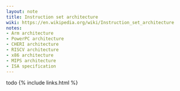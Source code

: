 ```yaml
---
layout: note
title: Instruction set architecture
wiki: https://en.wikipedia.org/wiki/Instruction_set_architecture
notes:
- Arm architecture
- PowerPC architecture
- CHERI architecture
- RISCV architecture
- x86 architecture
- MIPS architecture
- ISA specification
---
```


todo
{% include links.html %}
